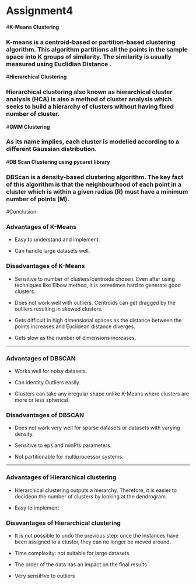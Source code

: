 # Assignment4

#**K-Means Clustering**

### K-means is a centroid-based or partition-based clustering algorithm.  This algorithm partitions all the points in the sample space into K groups of similarity. The similarity is usually measured using Euclidian Distance .

#**Hierarchical Clustering**

### Hierarchical clustering also known as hierarchical cluster analysis (HCA) is also a method of cluster analysis which seeks to build a hierarchy of clusters without having fixed number of cluster. 

#**GMM Clustering**

### As its name implies, each cluster is modelled according to a different Gaussian distribution.

#**DB Scan Clustering using pycaret library**

### DBScan is a density-based clustering algorithm. The key fact of this algorithm is that the neighbourhood of each point in a cluster which is within a given radius (R) must have a minimum number of points (M).

#Conclusion:

### Advantages of K-Means

- Easy to understand and implement.

- Can handle large datasets well.

### Disadvantages of K-Means
- Sensitive to number of clusters/centroids chosen. Even after using techniques like Elbow method, it is sometimes hard to generate good clusters.

- Does not work well with outliers. Centroids can get dragged by the outliers resulting in skewed clusters.

- Gets difficult in high dimensional spaces as the distance between the points increases and Euclidean distance diverges.

- Gets slow as the number of dimensions increases.

---

### Advantages of DBSCAN
- Works well for noisy datasets.

- Can identity Outliers easily.

- Clusters can take any irregular shape unlike K-Means where clusters are more or less spherical.

### Disadvantages of DBSCAN
- Does not work very well for sparse datasets or datasets with varying density.

- Sensitive to eps and minPts parameters.

- Not partitionable for multiprocessor systems.

---
### Advantages	of Hierarchical	clustering
- Hierarchical	clustering	outputs	a	hierarchy. Therefore,	it	is	easier	to	decideon	the	number	of	clusters	by	looking	at	the	dendrogram.

- Easy	to	implement	

### Disavantages	of Hierarchical	clustering
- It	is	not	possible	to	undo	the	previous	step:	once	the	instances	have	been	assigned	to	a	cluster,	they	can	no	longer	be	moved	around.	

- Time	complexity:	not	suitable	for	large	datasets

- The	order	of	the	data	has	an	impact	on	the	final	results	

- Very	sensiHve	to	outliers
